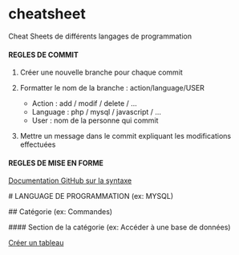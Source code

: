 # cheatsheet
Cheat Sheets de différents langages de programmation


#### REGLES DE COMMIT

1. Créer une nouvelle branche pour chaque commit

2. Formatter le nom de la branche : action/language/USER
    - Action : add / modif / delete / ...
    - Language : php / mysql / javascript / ...
    - User : nom de la personne qui commit

3. Mettre un message dans le commit expliquant les modifications effectuées

#### REGLES DE MISE EN FORME

[Documentation GitHub sur la syntaxe](https://help.github.com/articles/basic-writing-and-formatting-syntax/#section-links)

\# LANGUAGE DE PROGRAMMATION (ex: MYSQL)

\## Catégorie (ex: Commandes)

\#### Section de la catégorie (ex: Accéder à une base de données)

[Créer un tableau](https://help.github.com/articles/organizing-information-with-tables/)
